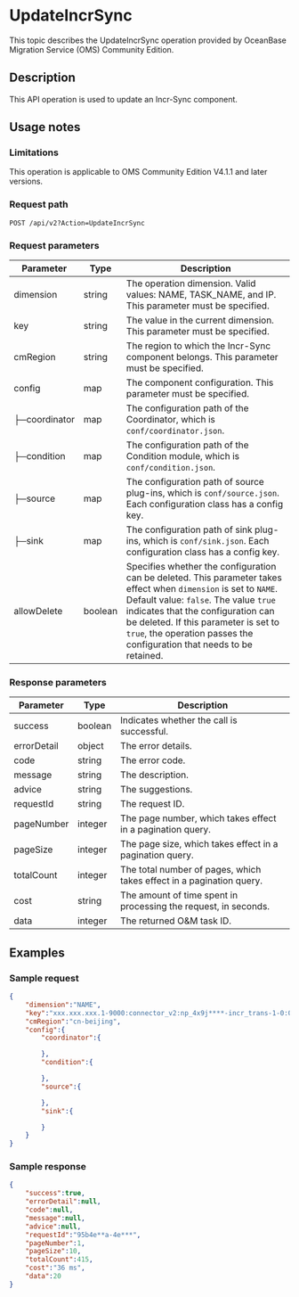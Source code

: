 # UpdateIncrSync

This topic describes the UpdateIncrSync operation provided by OceanBase Migration Service (OMS) Community Edition.

## Description

This API operation is used to update an Incr-Sync component.

## Usage notes

### Limitations

This operation is applicable to OMS Community Edition V4.1.1 and later versions.

### Request path

`POST /api/v2?Action=UpdateIncrSync`

### Request parameters

| Parameter | Type | Description |
|-----------|--------|-------------|
| dimension | string | The operation dimension. Valid values: NAME, TASK_NAME, and IP. This parameter must be specified.  |
| key | string | The value in the current dimension. This parameter must be specified.  |
| cmRegion | string | The region to which the Incr-Sync component belongs. This parameter must be specified.  |
| config | map | The component configuration. This parameter must be specified.  |
| ├─coordinator | map | The configuration path of the Coordinator, which is `conf/coordinator.json`.  |
| ├─condition | map | The configuration path of the Condition module, which is `conf/condition.json`.  |
| ├─source | map | The configuration path of source plug-ins, which is `conf/source.json`. Each configuration class has a config key.  |
| ├─sink | map | The configuration path of sink plug-ins, which is `conf/sink.json`. Each configuration class has a config key.  |
| allowDelete | boolean | Specifies whether the configuration can be deleted. This parameter takes effect when `dimension` is set to `NAME`. Default value: `false`. The value `true` indicates that the configuration can be deleted. If this parameter is set to `true`, the operation passes the configuration that needs to be retained.  |

### Response parameters

| Parameter | Type | Description |
|------------|------------------|------------------------|
| success | boolean | Indicates whether the call is successful.  |
| errorDetail | object | The error details.  |
| code | string | The error code.  |
| message | string | The description.  |
| advice | string | The suggestions.  |
| requestId | string | The request ID.  |
| pageNumber | integer | The page number, which takes effect in a pagination query.  |
| pageSize | integer | The page size, which takes effect in a pagination query.  |
| totalCount | integer | The total number of pages, which takes effect in a pagination query.  |
| cost | string | The amount of time spent in processing the request, in seconds.  |
| data | integer | The returned O&M task ID.  |

## Examples

### Sample request

```JSON
{
    "dimension":"NAME",
    "key":"xxx.xxx.xxx.1-9000:connector_v2:np_4x9j****-incr_trans-1-0:0000000006",
    "cmRegion":"cn-beijing",
    "config":{
        "coordinator":{

        },
        "condition":{

        },
        "source":{

        },
        "sink":{

        }
    }
}
```

### Sample response

```JSON
{
    "success":true,
    "errorDetail":null,
    "code":null,
    "message":null,
    "advice":null,
    "requestId":"95b4e**a-4e***",
    "pageNumber":1,
    "pageSize":10,
    "totalCount":415,
    "cost":"36 ms",
    "data":20
}
```
